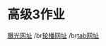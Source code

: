 # 高级3作业
[曝光网址](https://woqi.github.io/gaoji-3/zy/baoguang)
/br[轮播网址](https://woqi.github.io/gaoji-3/zy/lunbo)
/br[tab网址](https://woqi.github.io/gaoji-3/zy/tab)
